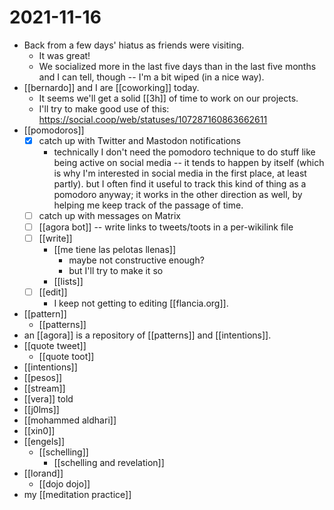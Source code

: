 # 2021-11-16

- Back from a few days' hiatus as friends were visiting.
  - It was great!
  - We socialized more in the last five days than in the last five months and I can tell, though -- I'm a bit wiped (in a nice way).
- [[bernardo]] and I are [[coworking]] today.
  - It seems we'll get a solid [[3h]] of time to work on our projects.
  - I'll try to make good use of this: https://social.coop/web/statuses/107287160863662611
- [[pomodoros]]
  - [x] catch up with Twitter and Mastodon notifications
    - technically I don't need the pomodoro technique to do stuff like being active on social media -- it tends to happen by itself (which is why I'm interested in social media in the first place, at least partly). but I often find it useful to track this kind of thing as a pomodoro anyway; it works in the other direction as well, by helping me keep track of the passage of time.
  - [ ] catch up with messages on Matrix
  - [ ] [[agora bot]] -- write links to tweets/toots in a per-wikilink file
  - [ ] [[write]]
    - [[me tiene las pelotas llenas]]
      - maybe not constructive enough?
      - but I'll try to make it so
    - [[lists]]
  - [ ] [[edit]]
    - I keep not getting to editing [[flancia.org]].
- [[pattern]]
  - [[patterns]]
- an [[agora]] is a repository of [[patterns]] and [[intentions]].
- [[quote tweet]]
  - [[quote toot]]
- [[intentions]]
- [[pesos]]
- [[stream]]
- [[vera]] told
- [[j0lms]]
- [[mohammed aldhari]]
- [[xin0]]
- [[engels]]
  - [[schelling]]
    - [[schelling and revelation]]
- [[lorand]]
  - [[dojo dojo]]
- my [[meditation practice]]